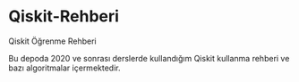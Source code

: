 # Qiskit-Rehberi
Qiskit Öğrenme Rehberi

Bu depoda 2020 ve sonrası derslerde kullandığım Qiskit kullanma rehberi ve bazı algoritmalar içermektedir.
